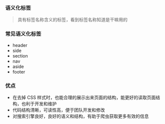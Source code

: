 ### 语义化标签

> 具有标签名称含义的标签，看到标签名称知道是干嘛用的

### 常见语义化标签

- header
- side
- section
- nav
- aside
- footer

### 优点

- 在去掉 CSS 样式时，也能合理的展示出来页面的结构，能更好的读取页面结构，也利于开发和维护
- 代码结构清晰，可读性高，便于团队开发和修改
- 对搜索引擎良好，良好的语义和结构，有助于爬虫获取更多有效的信息
